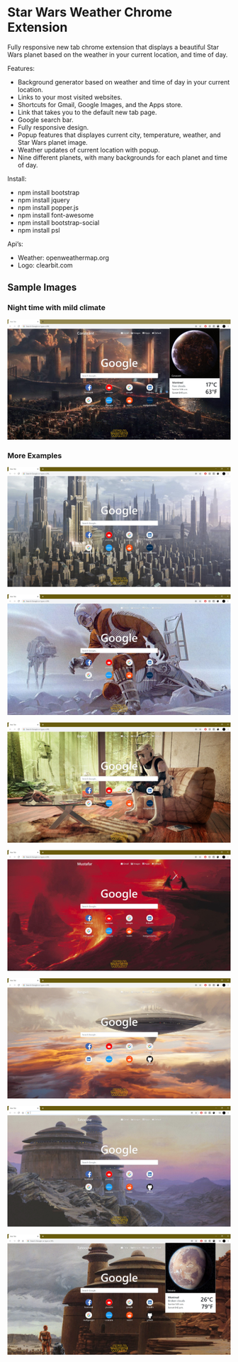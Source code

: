 # Star Wars Weather Chrome Extension
Fully responsive new tab chrome extension that displays a beautiful Star Wars planet based on the weather in your current location, and time of day.

Features:
- Background generator based on weather and time of day in your current location.
- Links to your most visited websites.
- Shortcuts for Gmail, Google Images, and the Apps store.
- Link that takes you to the default new tab page.
- Google search bar.
- Fully responsive design. 
- Popup features that displayes current city, temperature, weather, and Star Wars planet image.
- Weather updates of current location with popup.
- Nine different planets, with many backgrounds for each planet and time of day.

Install:
- npm install bootstrap
- npm install jquery
- npm install popper.js
- npm install font-awesome
- npm install bootstrap-social
- npm install psl

Api’s:
- Weather: openweathermap.org
- Logo: clearbit.com

## Sample Images

### Night time with mild climate
![Image1](img/AppExample/sample1.JPG)

### More Examples
![Image2](img/AppExample/sample2.JPG)

![Image3](img/AppExample/sample3.JPG)

![Image4](img/AppExample/sample4.JPG)

![Image5](img/AppExample/sample5.JPG)

![Image6](img/AppExample/sample6.JPG)

![Image7](img/AppExample/sample7.JPG)

![Image8](img/AppExample/sample8.JPG)